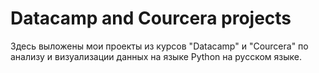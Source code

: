 # Datacamp and Courcera projects
Здесь выложены мои проекты из курсов "Datacamp" и "Courcera" по анализу и визуализации данных на языке Python на русском языке.
